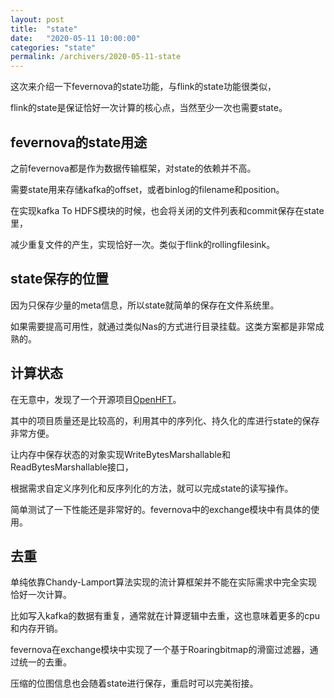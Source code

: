 ```yaml
---
layout: post
title:  "state"
date:   "2020-05-11 10:00:00"
categories: "state"
permalink: /archivers/2020-05-11-state
---
```



这次来介绍一下fevernova的state功能，与flink的state功能很类似，

flink的state是保证恰好一次计算的核心点，当然至少一次也需要state。


## fevernova的state用途

之前fevernova都是作为数据传输框架，对state的依赖并不高。

需要state用来存储kafka的offset，或者binlog的filename和position。

在实现kafka To HDFS模块的时候，也会将关闭的文件列表和commit保存在state里，

减少重复文件的产生，实现恰好一次。类似于flink的rollingfilesink。


## state保存的位置

因为只保存少量的meta信息，所以state就简单的保存在文件系统里。

如果需要提高可用性，就通过类似Nas的方式进行目录挂载。这类方案都是非常成熟的。


## 计算状态

在无意中，发现了一个开源项目[OpenHFT](https://github.com/OpenHFT)。

其中的项目质量还是比较高的，利用其中的序列化、持久化的库进行state的保存非常方便。

让内存中保存状态的对象实现WriteBytesMarshallable和ReadBytesMarshallable接口，

根据需求自定义序列化和反序列化的方法，就可以完成state的读写操作。

简单测试了一下性能还是非常好的。fevernova中的exchange模块中有具体的使用。


## 去重

单纯依靠Chandy-Lamport算法实现的流计算框架并不能在实际需求中完全实现恰好一次计算。

比如写入kafka的数据有重复，通常就在计算逻辑中去重，这也意味着更多的cpu和内存开销。

fevernova在exchange模块中实现了一个基于Roaringbitmap的滑窗过滤器，通过统一的去重。

压缩的位图信息也会随着state进行保存，重启时可以完美衔接。